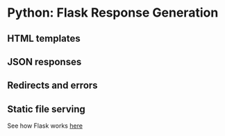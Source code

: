# Python: Flask Response Generation


## HTML templates


## JSON responses


## Redirects and errors


## Static file serving


See how Flask works [here]()